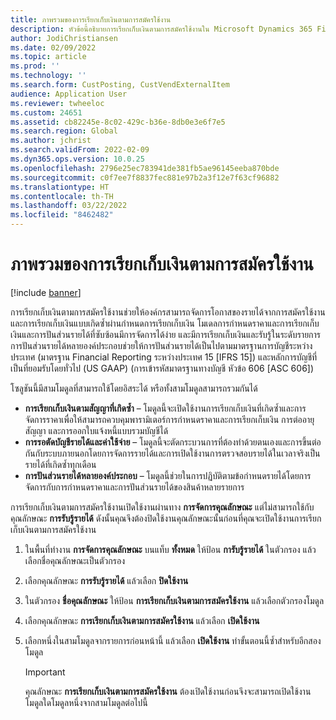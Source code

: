 ```yaml
---
title: ภาพรวมของการเรียกเก็บเงินตามการสมัครใช้งาน
description: หัวข้อนี้อธิบายการเรียกเก็บเงินตามการสมัครใช้งานใน Microsoft Dynamics 365 Finance
author: JodiChristiansen
ms.date: 02/09/2022
ms.topic: article
ms.prod: ''
ms.technology: ''
ms.search.form: CustPosting, CustVendExternalItem
audience: Application User
ms.reviewer: twheeloc
ms.custom: 24651
ms.assetid: cb82245e-8c02-429c-b36e-8db0e3e6f7e5
ms.search.region: Global
ms.author: jchrist
ms.search.validFrom: 2022-02-09
ms.dyn365.ops.version: 10.0.25
ms.openlocfilehash: 2796e25ec783941de381fb5ae96145eeba870bde
ms.sourcegitcommit: c0f7ee7f8837fec881e97b2a3f12e7f63cf96882
ms.translationtype: HT
ms.contentlocale: th-TH
ms.lasthandoff: 03/22/2022
ms.locfileid: "8462482"
---
```

# <a name="subscription-billing-overview"></a>ภาพรวมของการเรียกเก็บเงินตามการสมัครใช้งาน

[!include [banner](../includes/banner.md)]

การเรียกเก็บเงินตามการสมัครใช้งานช่วยให้องค์กรสามารถจัดการโอกาสของรายได้จากการสมัครใช้งานและการเรียกเก็บเงินแบบเกิดซ้ำผ่านกำหนดการเรียกเก็บเงิน โมเดลการกําหนดราคาและการเรียกเก็บเงินและการปันส่วนรายได้ที่ซับซ้อนมีการจัดการได้ง่าย และมีการเรียกเก็บเงินและรับรู้ในระดับรายการ การปันส่วนรายได้หลายองค์ประกอบช่วยให้การปันส่วนรายได้เป็นไปตามมาตรฐานการบัญชีระหว่างประเทศ (มาตรฐาน Financial Reporting ระหว่างประเทศ 15 \[IFRS 15\]) และหลักการบัญชีที่เป็นที่ยอมรับโดยทั่วไป (US GAAP) (การเข้ารหัสมาตรฐานทางบัญชี หัวข้อ 606 \[ASC 606\])

โซลูชันนี้มีสามโมดูลที่สามารถใช้โดยอิสระได้ หรือทั้งสามโมดูลสามารถรวมกันได้

- **การเรียกเก็บเงินตามสัญญาที่เกิดซ้ำ** – โมดูลนี้จะเปิดใช้งานการเรียกเก็บเงินที่เกิดซ้ำและการจัดการราคาเพื่อให้สามารถควบคุมพารามิเตอร์การกําหนดราคาและการเรียกเก็บเงิน การต่ออายุสัญญา และการออกใบแจ้งหนี้แบบรวมบัญชีได้
- **การรอตัดบัญชีรายได้และค่าใช้จ่าย** – โมดูลนี้จะตัดกระบวนการที่ต้องทำด้วยตนเองและการขึ้นต่อกันกับระบบภายนอกโดยการจัดการรายได้และการเปิดใช้งานการตรวจสอบรายได้ในเวลาจริงเป็นรายได้ที่เกิดซ้ำทุกเดือน
- **การปันส่วนรายได้หลายองค์ประกอบ** – โมดูลนี้ช่วยในการปฏิบัติตามข้อกำหนดรายได้โดยการจัดการกับการกําหนดราคาและการปันส่วนรายได้ของสินค้าหลายรายการ

การเรียกเก็บเงินตามการสมัครใช้งานเปิดใช้งานผ่านทาง **การจัดการคุณลักษณะ** แต่ไม่สามารถใช้กับคุณลักษณะ **การรับรู้รายได้** ดังนั้นคุณจึงต้องปิดใช้งานคุณลักษณะนั้นก่อนที่คุณจะเปิดใช้งานการเรียกเก็บเงินตามการสมัครใช้งาน

1. ในพื้นที่ทำงาน **การจัดการคุณลักษณะ** บนแท็บ **ทั้งหมด** ให้ป้อน **การับรู้รายได้** ในตัวกรอง แล้วเลือกชื่อคุณลักษณะเป็นตัวกรอง
2. เลือกคุณลักษณะ **การรับรู้รายได้** แล้วเลือก **ปิดใช้งาน**
3. ในตัวกรอง **ชื่อคุณลักษณะ** ให้ป้อน **การเรียกเก็บเงินตามการสมัครใช้งาน** แล้วเลือกตัวกรองโมดูล
4. เลือกคุณลักษณะ **การเรียกเก็บเงินตามการสมัครใช้งาน** แล้วเลือก **เปิดใช้งาน**
5. เลือกหนึ่งในสามโมดูลจากรายการก่อนหน้านี้ แล้วเลือก **เปิดใช้งาน** ทําขั้นตอนนี้ซ้ำสำหรับอีกสองโมดูล

    > [!IMPORTANT]
    > คุณลักษณะ **การเรียกเก็บเงินตามการสมัครใช้งาน** ต้องเปิดใช้งานก่อนจึงจะสามารถเปิดใช้งานโมดูลใดโมดูลหนึ่งจากสามโมดูลต่อไปนี้
